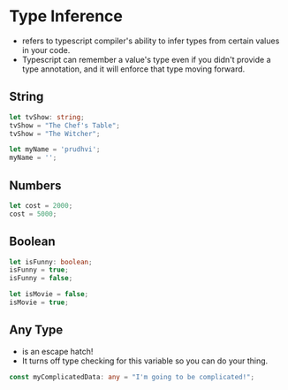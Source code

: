 # Type Inference

- refers to typescript compiler's ability to infer types from certain values in your code.
- Typescript can remember a value's type even if you didn't provide a type annotation, and it will enforce that type moving forward.

## String
```ts
let tvShow: string;
tvShow = "The Chef's Table";
tvShow = "The Witcher";

let myName = 'prudhvi';
myName = '';
```
## Numbers
```ts
let cost = 2000;
cost = 5000;
```

## Boolean
```ts
let isFunny: boolean;
isFunny = true;
isFunny = false;

let isMovie = false;
isMovie = true;
```

## Any Type
- is an escape hatch!
- It turns off type checking for this variable so you can do your thing.

```ts
const myComplicatedData: any = "I'm going to be complicated!";
```